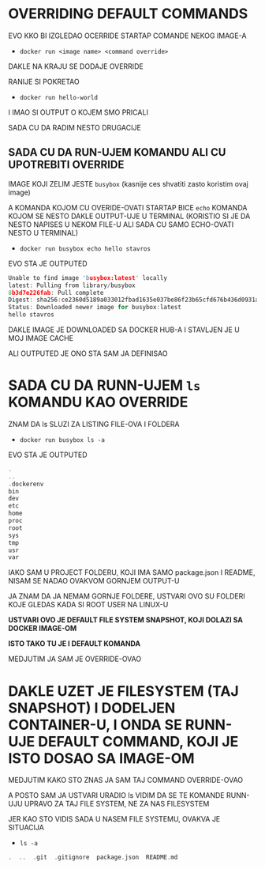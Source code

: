 # OVERRIDING DEFAULT COMMANDS

EVO KKO BI IZGLEDAO OCERRIDE STARTAP COMANDE NEKOG IMAGE-A

- `docker run <image name> <command override>`

DAKLE NA KRAJU SE DODAJE OVERRIDE

RANIJE SI POKRETAO

- `docker run hello-world`

I IMAO SI OUTPUT O KOJEM SMO PRICALI

SADA CU DA RADIM NESTO DRUGACIJE

## SADA CU DA RUN-UJEM KOMANDU ALI CU UPOTREBITI OVERRIDE

IMAGE KOJI ZELIM JESTE `busybox` (kasnije ces shvatiti zasto koristim ovaj image)

A KOMANDA KOJOM CU OVERIDE-OVATI STARTAP BICE `echo` KOMANDA KOJOM SE NESTO DAKLE OUTPUT-UJE U TERMINAL (KORISTIO SI JE DA NESTO NAPISES U NEKOM FILE-U ALI SADA CU SAMO ECHO-OVATI NESTO U TERMINAL\)

- `docker run busybox echo hello stavros`

EVO STA JE OUTPUTED

```c
Unable to find image 'busybox:latest' locally
latest: Pulling from library/busybox
8b3d7e226fab: Pull complete 
Digest: sha256:ce2360d5189a033012fbad1635e037be86f23b65cfd676b436d0931af390a2ac
Status: Downloaded newer image for busybox:latest
hello stavros

```

DAKLE IMAGE JE DOWNLOADED SA DOCKER HUB-A I STAVLJEN JE U MOJ IMAGE CACHE

ALI OUTPUTED JE ONO STA SAM JA DEFINISAO

# SADA CU DA RUNN-UJEM `ls` KOMANDU KAO OVERRIDE

ZNAM DA ls SLUZI ZA LISTING FILE-OVA I FOLDERA

- `docker run busybox ls -a`

EVO STA JE OUTPUTED

```c
.
..
.dockerenv
bin
dev
etc
home
proc
root
sys
tmp
usr
var
```

IAKO SAM U PROJECT FOLDERU, KOJI IMA SAMO package.json I README, NISAM SE NADAO OVAKVOM GORNJEM OUTPUT-U

JA ZNAM DA JA NEMAM GORNJE FOLDERE, USTVARI OVO SU FOLDERI KOJE GLEDAS KADA SI ROOT USER NA LINUX-U

**USTVARI OVO JE DEFAULT FILE SYSTEM SNAPSHOT, KOJI DOLAZI SA DOCKER IMAGE-OM**

**ISTO TAKO TU JE I DEFAULT KOMANDA**

MEDJUTIM JA SAM JE OVERRIDE-OVAO

# DAKLE UZET JE FILESYSTEM (TAJ SNAPSHOT) I DODELJEN CONTAINER-U, I ONDA SE RUNN-UJE DEFAULT COMMAND, KOJI JE ISTO DOSAO SA IMAGE-OM

MEDJUTIM KAKO STO ZNAS JA SAM TAJ COMMAND OVERRIDE-OVAO

A POSTO SAM JA USTVARI URADIO ls VIDIM DA SE TE KOMANDE RUNN-UJU UPRAVO ZA TAJ FILE SYSTEM, NE ZA NAS FILESYSTEM

JER KAO STO VIDIS SADA U NASEM FILE SYSTEMU, OVAKVA JE SITUACIJA

- `ls -a`

```c
.  ..  .git  .gitignore  package.json  README.md
```



